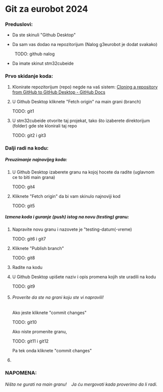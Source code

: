 # Git za eurobot 2024

### Preduslovi:

- Da ste skinuli "Github Desktop"

- Da sam vas dodao na repozitorijum (Nalog g3eurobot je dodat svakako)

        TODO: github nalog

- Da imate skinut stm32cubeide

### Prvo skidanje koda:

1. Klonirate repozitorijum (repo) negde na vaš sistem: [Cloning a repository from GitHub to GitHub Desktop - GitHub Docs](https://docs.github.com/en/desktop/adding-and-cloning-repositories/cloning-a-repository-from-github-to-github-desktop)

2. U Github Desktop kliknete "Fetch origin" na main grani (branch)
   
   TODO: git1

3. U stm32cubeide otvorite taj projekat, tako što izaberete direktorijum (folder) gde ste klonirali taj repo
   
   TODO: git2 i git3

### Dalji radi na kodu:

##### Preuzimanje najnovijeg koda:

1. U Github Desktop izaberete granu na kojoj hocete da radite (uglavnom ce to biti main grana)
   
   TODO: git4

2. Kliknete "Fetch origin" da bi vam skinulo najnoviji kod
   
   TODO: git5

##### Izmena koda i guranje (push) istog na novu (testing) granu:

1. Napravite novu granu i nazovete je "testing-datum(-vreme)
   
   TODO: git6 i git7

2. Kliknete "Publish branch"
   
   TODO: git8

3. Radite na kodu

4. U Github Desktop upišete naziv i opis promena kojih ste uradili na kodu
   
   TODO: git9

5. ###### Proverite da ste na grani koju ste vi napravili!
   
   Ako jeste kliknete "commit changes"
   
   TODO: git10
   
   Ako niste promenite granu,
   
   TODO: git11 i git12
   
   Pa tek onda kliknete "commit changes"

6. 

### NAPOMENA:

###### Ništa ne gurati na main granu!    Ja ću mergovati kada proverimo da li radi.
